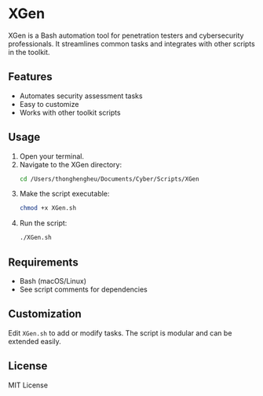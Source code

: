 # XGen

XGen is a Bash automation tool for penetration testers and cybersecurity professionals. It streamlines common tasks and integrates with other scripts in the toolkit.

## Features
- Automates security assessment tasks
- Easy to customize
- Works with other toolkit scripts

## Usage
1. Open your terminal.
2. Navigate to the XGen directory:
   ```sh
   cd /Users/thonghengheu/Documents/Cyber/Scripts/XGen
   ```
3. Make the script executable:
   ```sh
   chmod +x XGen.sh
   ```
4. Run the script:
   ```sh
   ./XGen.sh
   ```

## Requirements
- Bash (macOS/Linux)
- See script comments for dependencies

## Customization
Edit `XGen.sh` to add or modify tasks. The script is modular and can be extended easily.

## License
MIT License
